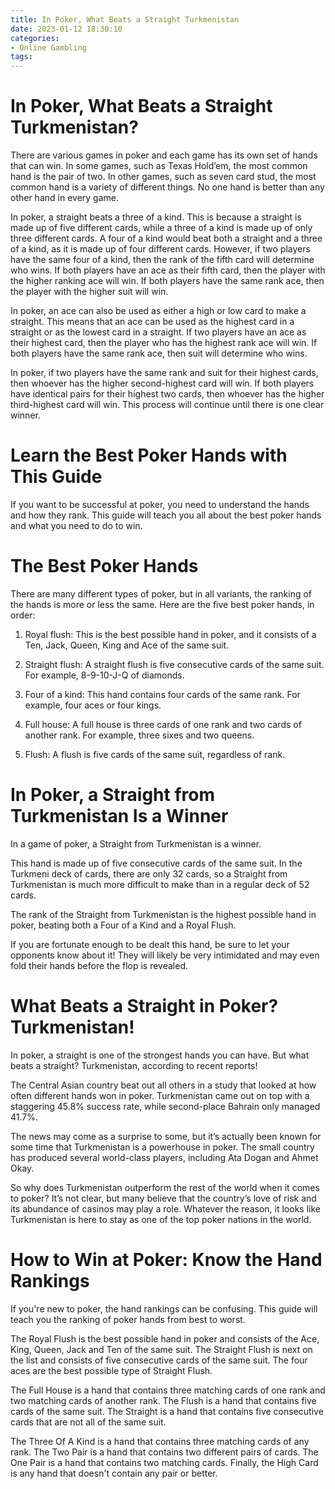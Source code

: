 ```yaml
---
title: In Poker, What Beats a Straight Turkmenistan
date: 2023-01-12 18:30:10
categories:
- Online Gambling
tags:
---
```



#  In Poker, What Beats a Straight Turkmenistan?

There are various games in poker and each game has its own set of hands that can win. In some games, such as Texas Hold’em, the most common hand is the pair of two. In other games, such as seven card stud, the most common hand is a variety of different things. No one hand is better than any other hand in every game.

In poker, a straight beats a three of a kind. This is because a straight is made up of five different cards, while a three of a kind is made up of only three different cards. A four of a kind would beat both a straight and a three of a kind, as it is made up of four different cards. However, if two players have the same four of a kind, then the rank of the fifth card will determine who wins. If both players have an ace as their fifth card, then the player with the higher ranking ace will win. If both players have the same rank ace, then the player with the higher suit will win.

In poker, an ace can also be used as either a high or low card to make a straight. This means that an ace can be used as the highest card in a straight or as the lowest card in a straight. If two players have an ace as their highest card, then the player who has the highest rank ace will win. If both players have the same rank ace, then suit will determine who wins.

In poker, if two players have the same rank and suit for their highest cards, then whoever has the higher second-highest card will win. If both players have identical pairs for their highest two cards, then whoever has the higher third-highest card will win. This process will continue until there is one clear winner.

#  Learn the Best Poker Hands with This Guide

If you want to be successful at poker, you need to understand the hands and how they rank. This guide will teach you all about the best poker hands and what you need to do to win.

# The Best Poker Hands

There are many different types of poker, but in all variants, the ranking of the hands is more or less the same. Here are the five best poker hands, in order:

1. Royal flush: This is the best possible hand in poker, and it consists of a Ten, Jack, Queen, King and Ace of the same suit.

2. Straight flush: A straight flush is five consecutive cards of the same suit. For example, 8-9-10-J-Q of diamonds.

3. Four of a kind: This hand contains four cards of the same rank. For example, four aces or four kings.

4. Full house: A full house is three cards of one rank and two cards of another rank. For example, three sixes and two queens.

5. Flush: A flush is five cards of the same suit, regardless of rank.

#  In Poker, a Straight from Turkmenistan Is a Winner

In a game of poker, a Straight from Turkmenistan is a winner.

This hand is made up of five consecutive cards of the same suit. In the Turkmeni deck of cards, there are only 32 cards, so a Straight from Turkmenistan is much more difficult to make than in a regular deck of 52 cards.

The rank of the Straight from Turkmenistan is the highest possible hand in poker, beating both a Four of a Kind and a Royal Flush.

If you are fortunate enough to be dealt this hand, be sure to let your opponents know about it! They will likely be very intimidated and may even fold their hands before the flop is revealed.

#  What Beats a Straight in Poker? Turkmenistan!

In poker, a straight is one of the strongest hands you can have. But what beats a straight? Turkmenistan, according to recent reports!

The Central Asian country beat out all others in a study that looked at how often different hands won in poker. Turkmenistan came out on top with a staggering 45.8% success rate, while second-place Bahrain only managed 41.7%.

The news may come as a surprise to some, but it’s actually been known for some time that Turkmenistan is a powerhouse in poker. The small country has produced several world-class players, including Ata Dogan and Ahmet Okay.

So why does Turkmenistan outperform the rest of the world when it comes to poker? It’s not clear, but many believe that the country’s love of risk and its abundance of casinos may play a role. Whatever the reason, it looks like Turkmenistan is here to stay as one of the top poker nations in the world.

#  How to Win at Poker: Know the Hand Rankings

If you're new to poker, the hand rankings can be confusing. This guide will teach you the ranking of poker hands from best to worst.

The Royal Flush is the best possible hand in poker and consists of the Ace, King, Queen, Jack and Ten of the same suit. The Straight Flush is next on the list and consists of five consecutive cards of the same suit. The four aces are the best possible type of Straight Flush.

The Full House is a hand that contains three matching cards of one rank and two matching cards of another rank. The Flush is a hand that contains five cards of the same suit. The Straight is a hand that contains five consecutive cards that are not all of the same suit.

The Three Of A Kind is a hand that contains three matching cards of any rank. The Two Pair is a hand that contains two different pairs of cards. The One Pair is a hand that contains two matching cards. Finally, the High Card is any hand that doesn't contain any pair or better.